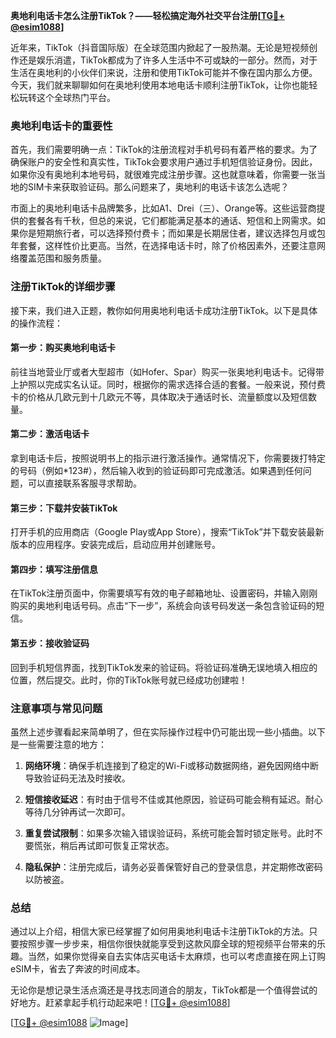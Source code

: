 **奥地利电话卡怎么注册TikTok？——轻松搞定海外社交平台注册[[TG💪+ @esim1088](https://t.me/s/esim1088)]**

近年来，TikTok（抖音国际版）在全球范围内掀起了一股热潮。无论是短视频创作还是娱乐消遣，TikTok都成为了许多人生活中不可或缺的一部分。然而，对于生活在奥地利的小伙伴们来说，注册和使用TikTok可能并不像在国内那么方便。今天，我们就来聊聊如何在奥地利使用本地电话卡顺利注册TikTok，让你也能轻松玩转这个全球热门平台。

### 奥地利电话卡的重要性

首先，我们需要明确一点：TikTok的注册流程对手机号码有着严格的要求。为了确保账户的安全性和真实性，TikTok会要求用户通过手机短信验证身份。因此，如果你没有奥地利本地号码，就很难完成注册步骤。这也就意味着，你需要一张当地的SIM卡来获取验证码。那么问题来了，奥地利的电话卡该怎么选呢？

市面上的奥地利电话卡品牌繁多，比如A1、Drei（三）、Orange等。这些运营商提供的套餐各有千秋，但总的来说，它们都能满足基本的通话、短信和上网需求。如果你是短期旅行者，可以选择预付费卡；而如果是长期居住者，建议选择包月或包年套餐，这样性价比更高。当然，在选择电话卡时，除了价格因素外，还要注意网络覆盖范围和服务质量。

### 注册TikTok的详细步骤

接下来，我们进入正题，教你如何用奥地利电话卡成功注册TikTok。以下是具体的操作流程：

#### 第一步：购买奥地利电话卡

前往当地营业厅或者大型超市（如Hofer、Spar）购买一张奥地利电话卡。记得带上护照以完成实名认证。同时，根据你的需求选择合适的套餐。一般来说，预付费卡的价格从几欧元到十几欧元不等，具体取决于通话时长、流量额度以及短信数量。

#### 第二步：激活电话卡

拿到电话卡后，按照说明书上的指示进行激活操作。通常情况下，你需要拨打特定的号码（例如*123#），然后输入收到的验证码即可完成激活。如果遇到任何问题，可以直接联系客服寻求帮助。

#### 第三步：下载并安装TikTok

打开手机的应用商店（Google Play或App Store），搜索“TikTok”并下载安装最新版本的应用程序。安装完成后，启动应用并创建账号。

#### 第四步：填写注册信息

在TikTok注册页面中，你需要填写有效的电子邮箱地址、设置密码，并输入刚刚购买的奥地利电话号码。点击“下一步”，系统会向该号码发送一条包含验证码的短信。

#### 第五步：接收验证码

回到手机短信界面，找到TikTok发来的验证码。将验证码准确无误地填入相应的位置，然后提交。此时，你的TikTok账号就已经成功创建啦！

### 注意事项与常见问题

虽然上述步骤看起来简单明了，但在实际操作过程中仍可能出现一些小插曲。以下是一些需要注意的地方：

1. **网络环境**：确保手机连接到了稳定的Wi-Fi或移动数据网络，避免因网络中断导致验证码无法及时接收。
   
2. **短信接收延迟**：有时由于信号不佳或其他原因，验证码可能会稍有延迟。耐心等待几分钟再试一次即可。

3. **重复尝试限制**：如果多次输入错误验证码，系统可能会暂时锁定账号。此时不要慌张，稍后再试即可恢复正常状态。

4. **隐私保护**：注册完成后，请务必妥善保管好自己的登录信息，并定期修改密码以防被盗。

### 总结

通过以上介绍，相信大家已经掌握了如何用奥地利电话卡注册TikTok的方法。只要按照步骤一步步来，相信你很快就能享受到这款风靡全球的短视频平台带来的乐趣。当然，如果你觉得亲自去实体店买电话卡太麻烦，也可以考虑直接在网上订购eSIM卡，省去了奔波的时间成本。

无论你是想记录生活点滴还是寻找志同道合的朋友，TikTok都是一个值得尝试的好地方。赶紧拿起手机行动起来吧！[[TG💪+ @esim1088](https://t.me/s/esim1088)]

[[TG💪+ @esim1088](https://t.me/s/esim1088) ![Image](https://i.postimg.cc/4NQfJmqS/Snipaste-2025-05-13-00-14-12.png)]
